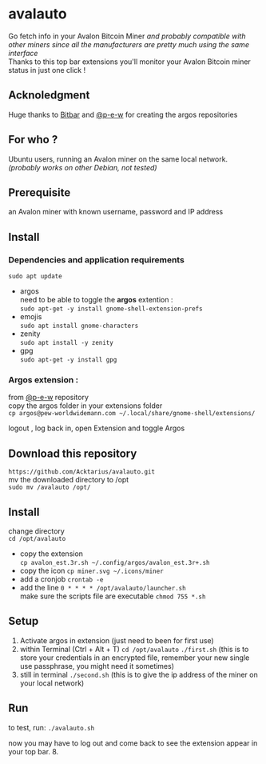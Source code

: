# avalauto
Go fetch info in your Avalon Bitcoin Miner *and probably compatible with other miners since all the manufacturers are pretty much using the same interface*     
Thanks to this top bar extensions you'll monitor your Avalon Bitcoin miner status in just one click !  

## Acknoledgment
Huge thanks to [Bitbar](https://github.com/matryer/bitbar) and [@p-e-w](https://github.com/p-e-w/argos) for creating the argos repositories  

## For who ?
Ubuntu users, running an Avalon miner on the same local network.  
*(probably works on other Debian, not tested)*  

## Prerequisite
an Avalon miner with known username, password and IP address

## Install
### Dependencies and application requirements
`sudo apt update`  
 * argos  
need to be able to toggle the **argos** extention :  
`sudo apt-get -y install gnome-shell-extension-prefs`  
 * emojis  
`sudo apt install gnome-characters`
 * zenity  
`sudo apt install -y zenity`
 * gpg  
`sudo apt-get -y install gpg`

### Argos extension :
from [@p-e-w](https://github.com/p-e-w/argos) repository  
copy the argos folder in your extensions folder  
`cp argos@pew-worldwidemann.com ~/.local/share/gnome-shell/extensions/`  
  
logout , log back in, open Extension and toggle Argos  

## Download this repository
`https://github.com/Acktarius/avalauto.git`  
mv the downloaded directory to /opt  
`sudo mv /avalauto /opt/`   

## Install  
change directory  
`cd /opt/avalauto`  
 * copy the extension    
`cp avalon_est.3r.sh ~/.config/argos/avalon_est.3r+.sh`  
 * copy the icon
`cp miner.svg ~/.icons/miner`
 * add a cronjob
`crontab -e`
  * add the line
    `0 * * * * /opt/avalauto/launcher.sh`      
make sure the scripts file are executable 
`chmod 755 *.sh`

## Setup
1. Activate argos in extension (just need to been for first use)
2. within Terminal (Ctrl + Alt + T)
   `cd /opt/avalauto`
   `./first.sh`
   (this is to store your credentials in an encrypted file, remember your new single use passphrase, you might need it sometimes)
3. still in terminal
   `./second.sh`
   (this is to give the ip address of the miner on your local network)  
## Run  
to test, run:
`./avalauto.sh`  

now you may have to log out and come back to see the extension appear in your top bar.
8. 
